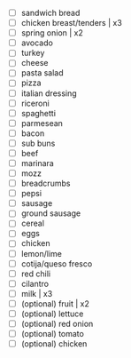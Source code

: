 - [ ] sandwich bread
- [ ] chicken breast/tenders | x3
- [ ] spring onion | x2
- [ ] avocado
- [ ] turkey
- [ ] cheese
- [ ] pasta salad
- [ ] pizza
- [ ] italian dressing
- [ ] riceroni
- [ ] spaghetti
- [ ] parmesean
- [ ] bacon
- [ ] sub buns
- [ ] beef
- [ ] marinara
- [ ] mozz
- [ ] breadcrumbs
- [ ] pepsi
- [ ] sausage
- [ ] ground sausage
- [ ] cereal
- [ ] eggs
- [ ] chicken
- [ ] lemon/lime
- [ ] cotija/queso fresco
- [ ] red chili
- [ ] cilantro
- [ ] milk | x3
- [ ] (optional) fruit | x2
- [ ] (optional) lettuce
- [ ] (optional) red onion
- [ ] (optional) tomato
- [ ] (optional) chicken
